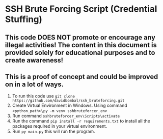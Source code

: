# SSH Brute Forcing Script (Credential Stuffing)
## This code DOES NOT promote or encourage any illegal activities! The content in this document is provided solely for educational purposes and to create awareness!

## This is a proof of concept and could be improved on in a lot of ways.
1. To run this code use `git clone https://github.com/davidbombal/ssh_bruteforcing.git`
3. Create Virtual Environment in Windows. Using command `<python_path>\py -m venv sshbruteforcer_env`
4. Run command `sshbruteforcer_env\Scripts\activate`
5. Run the command `pip install -r requirements.txt` to install all the packages required in your virtual environment.
6. Run `py main.py` this will run the program.
